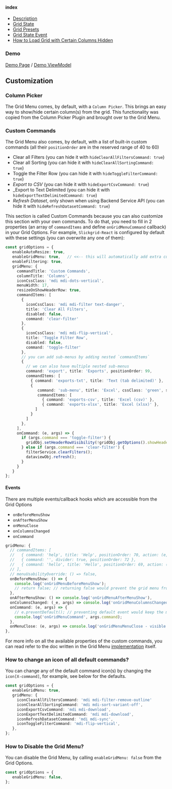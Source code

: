 #### index
- [Description](#descriptions)
- [Grid State](#grid-state-1)
- [Grid Presets](#grid-presets)
- [Grid State Event](#grid-state-event)
- [How to Load Grid with Certain Columns Hidden](#how-to-load-grid-with-certain-columns-preset-example-hide-certain-columns-on-load)

### Demo
[Demo Page](https://ghiscoding.github.io/slickgrid-react/#/slickgrid/Example9) / [Demo ViewModel](https://github.com/ghiscoding/slickgrid-react/blob/master/src/examples/slickgrid/Example9.tsx)

## Customization
### Column Picker
The Grid Menu comes, by default, with a `Column Picker`. This brings an easy way to show/hide certain column(s) from the grid. This functionality was copied from the Column Picker Plugin and brought over to the Grid Menu.

### Custom Commands
The Grid Menu also comes, by default, with a list of built-in custom commands (all their `positionOrder` are in the reserved range of 40 to 60)
- Clear all Filters (you can hide it with `hideClearAllFiltersCommand: true`)
- Clear all Sorting (you can hide it with `hideClearAllSortingCommand: true`)
- Toggle the Filter Row (you can hide it with `hideToggleFilterCommand: true`)
- _Export to CSV_ (you can hide it with `hideExportCsvCommand: true`)
- _Export to Text Delimited (you can hide it with `hideExportTextDelimitedCommand: true`)
- _Refresh Dataset_, only shown when using Backend Service API (you can hide it with `hideRefreshDatasetCommand: true`)

This section is called Custom Commands because you can also customize this section with your own commands. To do that, you need to fill in 2 properties (an array of `commandItems` and define `onGridMenuCommand` callback) in your Grid Options. For example, `Slickgrid-React` is configured by default with these settings (you can overwrite any one of them):
```typescript
const gridOptions = {
   enableAutoResize: true,
   enableGridMenu: true,   // <<-- this will automatically add extra custom commands
   enableFiltering: true,
   gridMenu: {
     commandTitle: 'Custom Commands',
     columnTitle: 'Columns',
     iconCssClass: 'mdi mdi-dots-vertical',
     menuWidth: 17,
     resizeOnShowHeaderRow: true,
     commandItems: [
       {
         iconCssClass: 'mdi mdi-filter text-danger',
         title: 'Clear All Filters',
         disabled: false,
         command: 'clear-filter'
       },
       {
         iconCssClass: 'mdi mdi-flip-vertical',
         title: 'Toggle Filter Row',
         disabled: false,
         command: 'toggle-filter'
       },
       // you can add sub-menus by adding nested `commandItems`
       {
         // we can also have multiple nested sub-menus
         command: 'export', title: 'Exports', positionOrder: 99,
         commandItems: [
           { command: 'exports-txt', title: 'Text (tab delimited)' },
           {
              command: 'sub-menu', title: 'Excel', cssClass: 'green', subMenuTitle: 'available formats', subMenuTitleCssClass: 'text-italic orange',
              commandItems: [
                { command: 'exports-csv', title: 'Excel (csv)' },
                { command: 'exports-xlsx', title: 'Excel (xlsx)' },
             ]
           }
         ]
       },
     ],
     onCommand: (e, args) => {
       if (args.command === 'toggle-filter') {
         gridObj.setHeaderRowVisibility(!gridObj.getOptions().showHeaderRow);
       } else if (args.command === 'clear-filter') {
         filterService.clearFilters();
         dataviewObj.refresh();
       }
     }
   }
};
```

#### Events
There are multiple events/callback hooks which are accessible from the Grid Options
- `onBeforeMenuShow`
- `onAfterMenuShow`
- `onMenuClose`
- `onColumnsChanged`
- `onCommand`

```ts
gridMenu: {
  // commandItems: [
  //   { command: 'help', title: 'Help', positionOrder: 70, action: (e, args) => console.log(args) },
  //   { command: '', divider: true, positionOrder: 72 },
  //   { command: 'hello', title: 'Hello', positionOrder: 69, action: (e, args) => alert('Hello World'), cssClass: 'red', tooltip: 'Hello World', iconCssClass: 'mdi mdi-close' },
  // ],
  // menuUsabilityOverride: () => false,
  onBeforeMenuShow: () => {
    console.log('onGridMenuBeforeMenuShow');
    // return false; // returning false would prevent the grid menu from opening
  },
  onAfterMenuShow: () => console.log('onGridMenuAfterMenuShow'),
  onColumnsChanged: (_e, args) => console.log('onGridMenuColumnsChanged', args),
  onCommand: (e, args) => {
    // e.preventDefault(); // preventing default event would keep the menu open after the execution
    console.log('onGridMenuCommand', args.command);
  },
  onMenuClose: (e, args) => console.log('onGridMenuMenuClose - visible columns count', args.visibleColumns.length),
},
```

For more info on all the available properties of the custom commands, you can read refer to the doc written in the Grid Menu [implementation](https://github.com/6pac/SlickGrid/blob/master/controls/slick.gridmenu.js) itself.

### How to change an icon of all default commands?
You can change any of the default command icon(s) by changing the `icon[X-command]`, for example, see below for the defaults.
```ts
const gridOptions = {
   enableGridMenu: true,
   gridMenu: {
     iconClearAllFiltersCommand: 'mdi mdi-filter-remove-outline'
     iconClearAllSortingCommand: 'mdi mdi-sort-variant-off',
     iconExportCsvCommand: 'mdi mdi-download',
     iconExportTextDelimitedCommand: 'mdi mdi-download',
     iconRefreshDatasetCommand: 'mdi mdi-sync',
     iconToggleFilterCommand: 'mdi-flip-vertical',
   },
};
```

### How to Disable the Grid Menu?
You can disable the Grid Menu, by calling `enableGridMenu: false` from the Grid Options.
```typescript
const gridOptions = {
   enableGridMenu: false,
};
```
